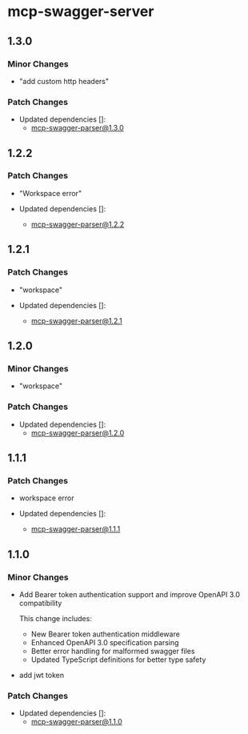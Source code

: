 # mcp-swagger-server

## 1.3.0

### Minor Changes

- "add custom http headers"

### Patch Changes

- Updated dependencies []:
  - mcp-swagger-parser@1.3.0

## 1.2.2

### Patch Changes

- "Workspace error"

- Updated dependencies []:
  - mcp-swagger-parser@1.2.2

## 1.2.1

### Patch Changes

- "workspace"

- Updated dependencies []:
  - mcp-swagger-parser@1.2.1

## 1.2.0

### Minor Changes

- "workspace"

### Patch Changes

- Updated dependencies []:
  - mcp-swagger-parser@1.2.0

## 1.1.1

### Patch Changes

- workspace error

- Updated dependencies []:
  - mcp-swagger-parser@1.1.1

## 1.1.0

### Minor Changes

- Add Bearer token authentication support and improve OpenAPI 3.0 compatibility

  This change includes:

  - New Bearer token authentication middleware
  - Enhanced OpenAPI 3.0 specification parsing
  - Better error handling for malformed swagger files
  - Updated TypeScript definitions for better type safety

- add jwt token

### Patch Changes

- Updated dependencies []:
  - mcp-swagger-parser@1.1.0
